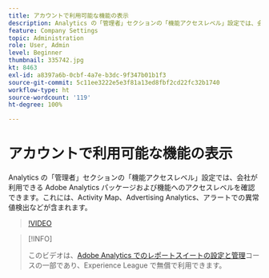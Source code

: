 ```yaml
---
title: アカウントで利用可能な機能の表示
description: Analytics の「管理者」セクションの「機能アクセスレベル」設定では、会社が利用できる Adobe Analytics パッケージおよび機能へのアクセスレベルを確認できます。これには、Activity Map、Advertising Analytics、アラートでの異常値検出などが含まれます。
feature: Company Settings
topic: Administration
role: User, Admin
level: Beginner
thumbnail: 335742.jpg
kt: 8463
exl-id: a8397a6b-0cbf-4a7e-b3dc-9f347b01b1f3
source-git-commit: 5c11ee3222e5e3f81a13ed8fbf2cd22fc32b1740
workflow-type: ht
source-wordcount: '119'
ht-degree: 100%

---
```


# アカウントで利用可能な機能の表示

Analytics の「管理者」セクションの「機能アクセスレベル」設定では、会社が利用できる Adobe Analytics パッケージおよび機能へのアクセスレベルを確認できます。これには、Activity Map、Advertising Analytics、アラートでの異常値検出などが含まれます。

>[!VIDEO](https://video.tv.adobe.com/v/335742/?quality=12&learn=on)

>[!INFO]
>
> このビデオは、[Adobe Analytics でのレポートスイートの設定と管理](https://experienceleague.adobe.com/?recommended=Analytics-A-1-2021.1.administration&amp;lang=ja)コースの一部であり、Experience League で無償で利用できます。